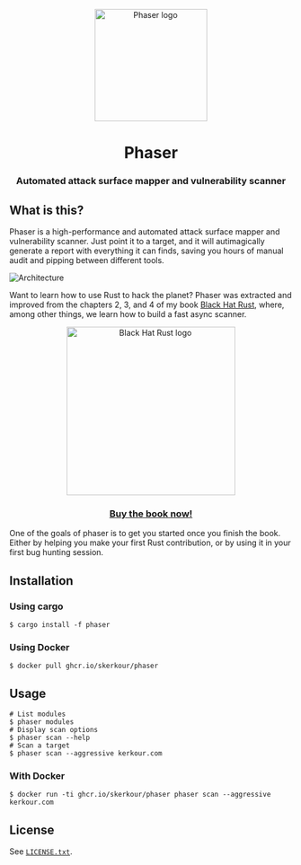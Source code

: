 <p align="center">
  <img alt="Phaser logo" src="https://kerkour.com/imgs/phaser.svg" height="200" />
  <h1 align="center">Phaser</h1>
  <h3 align="center">Automated attack surface mapper and vulnerability scanner</h3>
</p>



## What is this?

Phaser is a high-performance and automated attack surface mapper and vulnerability scanner. Just point it to a target, and it will autimagically generate a report with everything it can finds, saving you hours of manual audit and pipping between different tools.


![Architecture](https://raw.githubusercontent.com/skerkour/phaser/main/docs/phaser_architecture.svg)


Want to learn how to use Rust to hack the planet? Phaser was extracted and improved from the chapters 2, 3, and 4 of my book [Black Hat Rust](https://academy.kerkour.com/black-hat-rust?coupon=PHASER), where, among other things, we learn how to build a fast async scanner.

<div align="center">
  <a href="https://academy.kerkour.com/black-hat-rust?coupon=GITHUB" target="_blank" rel="noopener">
    <img alt="Black Hat Rust logo" src="https://kerkour.com/imgs/black_hat_rust_cover.svg" height="300" />
  </a>

  <h3>
    <a href="https://academy.kerkour.com/black-hat-rust?coupon=PHASER">Buy the book now!</a>
  </h3>
</div>

One of the goals of phaser is to get you started once you finish the book. Either by helping you make your first Rust contribution, or by using it in your first bug hunting session.


## Installation

### Using cargo

```shell
$ cargo install -f phaser
```


### Using Docker

```shel
$ docker pull ghcr.io/skerkour/phaser
```


## Usage

```shell
# List modules
$ phaser modules
# Display scan options
$ phaser scan --help
# Scan a target
$ phaser scan --aggressive kerkour.com
```


### With Docker

```shell
$ docker run -ti ghcr.io/skerkour/phaser phaser scan --aggressive kerkour.com
```

## License

See [`LICENSE.txt`](./LICENSE.txt).
